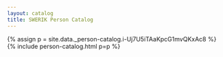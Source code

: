 ```yaml
---
layout: catalog
title: SWERIK Person Catalog
---
```

{% assign p = site.data._person-catalog.i-Uj7U5iTAaKpcG1mvQKxAc8 %}
{% include person-catalog.html p=p %}

